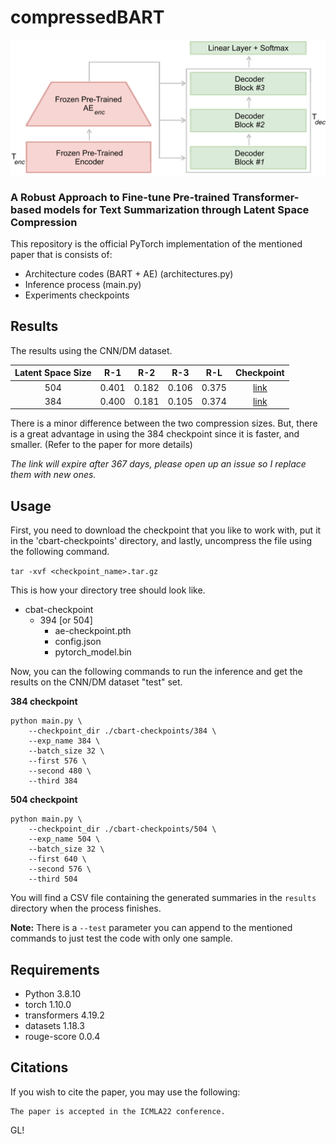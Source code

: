 compressedBART
===

<img src="https://raw.githubusercontent.com/AlaFalaki/compressedBART/main/figures/proposed.png" width="700"/>


### A Robust Approach to Fine-tune Pre-trained Transformer-based models for Text Summarization through Latent Space Compression

This repository is the official PyTorch implementation of the mentioned paper that is consists of:

- Architecture codes (BART + AE) (architectures.py)
- Inference process (main.py)
- Experiments checkpoints

## Results
The results using the CNN/DM dataset.

| Latent Space Size | R-1 | R-2 | R-3 | R-L | Checkpoint
|:---:|:---:|:---:|:---:|:---:|:---:|
| 504 | 0.401 | 0.182 | 0.106 | 0.375 | [link](https://uwin365-my.sharepoint.com/:u:/g/personal/alamfal_uwindsor_ca/Ef42Eldx5HBCs9yXZ_xXAwgBS8-KbRMjvQZ8KG9AZuu60w?e=g8KUnZ) |
| 384 | 0.400 | 0.181 | 0.105 | 0.374 | [link](https://uwin365-my.sharepoint.com/:u:/g/personal/alamfal_uwindsor_ca/EcFD97dBoj9AjhbehFCZv5kBJ_nIKoABnhJ-PhJooNDGSw?e=V9n3DL) |

There is a minor difference between the two compression sizes. But, there is a great advantage in using 
the 384 checkpoint since it is faster, and smaller. (Refer to the paper for more details)

*The link will expire after 367 days, please open up an issue so I replace them with new ones.*

## Usage

First, you need to download the checkpoint that you like to work with, put it in the 'cbart-checkpoints' directory, and lastly, uncompress the file using the following command.

`tar -xvf <checkpoint_name>.tar.gz`

This is how your directory tree should look like.

 * cbat-checkpoint
    * 394 [or 504]
        * ae-checkpoint.pth
        * config.json
        * pytorch_model.bin

Now, you can the following commands to run the inference and get the results on the CNN/DM dataset "test" set.

**384 checkpoint**

```
python main.py \
    --checkpoint_dir ./cbart-checkpoints/384 \
    --exp_name 384 \
    --batch_size 32 \
    --first 576 \
    --second 480 \
    --third 384
```

**504 checkpoint**

```
python main.py \
    --checkpoint_dir ./cbart-checkpoints/504 \
    --exp_name 504 \
    --batch_size 32 \
    --first 640 \
    --second 576 \
    --third 504
```

You will find a CSV file containing the generated summaries in the `results` directory when the process finishes.

**Note:** There is a `--test` parameter you can append to the mentioned commands to just test the code with only one sample.
## Requirements

* Python 3.8.10
* torch 1.10.0
* transformers 4.19.2
* datasets 1.18.3
* rouge-score 0.0.4

## Citations
If you wish to cite the paper, you may use the following:
```
The paper is accepted in the ICMLA22 conference.
```

GL!